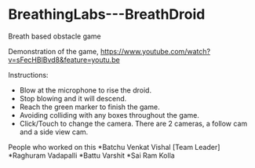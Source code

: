 # BreathingLabs---BreathDroid
Breath based obstacle game

Demonstration of the game,
https://www.youtube.com/watch?v=sFecHBlBvd8&feature=youtu.be

Instructions:
* Blow at the microphone to rise the droid.
* Stop blowing and it will descend.
* Reach the green marker to finish the game.
* Avoiding colliding with any boxes throughout the game.
* Click/Touch to change the camera. There are 2 cameras, a follow cam and a side view cam.

People who worked on this
*Batchu Venkat Vishal [Team Leader]
*Raghuram Vadapalli
*Battu Varshit
*Sai Ram Kolla
